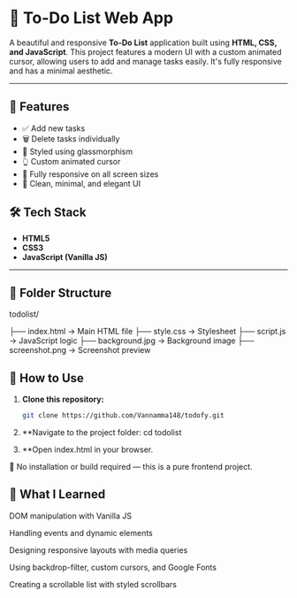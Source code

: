 # 📝 To-Do List Web App

A beautiful and responsive **To-Do List** application built using **HTML, CSS, and JavaScript**. This project features a modern UI with a custom animated cursor, allowing users to add and manage tasks easily. It's fully responsive and has a minimal aesthetic.

---

## 🚀 Features

- ✅ Add new tasks  
- 🗑️ Delete tasks individually  
- 🎨 Styled using glassmorphism  
- 👆 Custom animated cursor  
- 📱 Fully responsive on all screen sizes  
- 🌈 Clean, minimal, and elegant UI  


## 🛠️ Tech Stack

- **HTML5**
- **CSS3**
- **JavaScript (Vanilla JS)**

---

## 📁 Folder Structure
todolist/

├── index.html        → Main HTML file
├── style.css         → Stylesheet
├── script.js         → JavaScript logic
├── background.jpg    → Background image
├── screenshot.png    → Screenshot preview


## 🧩 How to Use

1. **Clone this repository:**
   ```bash
   git clone https://github.com/Vannamma148/todofy.git

2. **Navigate to the project folder:
 cd todolist

3. **Open index.html in your browser.

📌 No installation or build required — this is a pure frontend project.

## 🧠 What I Learned

DOM manipulation with Vanilla JS

Handling events and dynamic elements

Designing responsive layouts with media queries

Using backdrop-filter, custom cursors, and Google Fonts

Creating a scrollable list with styled scrollbars

